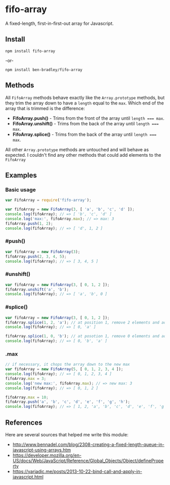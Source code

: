 # fifo-array

A fixed-length, first-in-first-out array for Javascript.

## Install

`npm install fifo-array`

-or-

`npm install ben-bradley/fifo-array`

## Methods

All `FifoArray` methods behave exactly like the `Array.prototype` methods, but they trim the array down to have a `length` equal to the `max`.  Which end of the array that is trimmed is the difference:

- __FifoArray.push()__ - Trims from the front of the array until `length === max`.
- __FifoArray.unshift()__ - Trims from the back of the array until `length === max`.
- __FifoArray.splice()__ - Trims from the back of the array until `length === max`.

All other `Array.prototype` methods are untouched and will behave as expected.  I couldn't find any other methods that could add elements to the `FifoArray`

## Examples

### Basic usage

```js
var FifoArray = require('fifo-array');

var fifoArray = new FifoArray(3, [ 'a', 'b', 'c', 'd' ]);
console.log(fifoArray); // => [ 'b', 'c', 'd' ]
console.log('max:', fifoArray.max); // => max: 3
fifoArray.push(1, 2);
console.log(fifoArray); // => [ 'd', 1, 2 ]
```

### #push()

```js
var fifoArray = new FifoArray(3);
fifoArray.push(2, 3, 4, 5);
console.log(fifoArray); // => [ 3, 4, 5 ]
```

### #unshift()

```js
var fifoArray = new FifoArray(3, [ 0, 1, 2 ]);
fifoArray.unshift('a', 'b');
console.log(fifoArray); // => [ 'a', 'b', 0 ]
```

### #splice()

```js
var fifoArray = new FifoArray(3, [ 0, 1, 2 ]);
fifoArray.splice(1, 2, 'a'); // at position 1, remove 2 elements and add 'a'
console.log(fifoArray); // => [ 0, 'a' ]

fifoArray.splice(1, 0, 'b'); // at posotion 1, remove 0 elements and add 'b'
console.log(fifoArray); // => [ 0, 'b', 'a' ]
```

### .max

```js
// if necessary, it chops the array down to the new max
var fifoArray = new FifoArray(5, [ 0, 1, 2, 3, 4 ]);
console.log(fifoArray); // => [ 0, 1, 2, 3, 4 ]
fifoArray.max = 3;
console.log('new max:', fifoArray.max); // => new max: 3
console.log(fifoArray); // => [ 0, 1, 2 ]

fifoArray.max = 10;
fifoArray.push('a', 'b', 'c', 'd', 'e', 'f', 'g', 'h');
console.log(fifoArray); // => [ 1, 2, 'a', 'b', 'c', 'd', 'e', 'f', 'g', 'h' ]
```

## References

Here are several sources that helped me write this module:

- http://www.bennadel.com/blog/2308-creating-a-fixed-length-queue-in-javascript-using-arrays.htm
- https://developer.mozilla.org/en-US/docs/Web/JavaScript/Reference/Global_Objects/Object/defineProperty
- https://variadic.me/posts/2013-10-22-bind-call-and-apply-in-javascript.html

